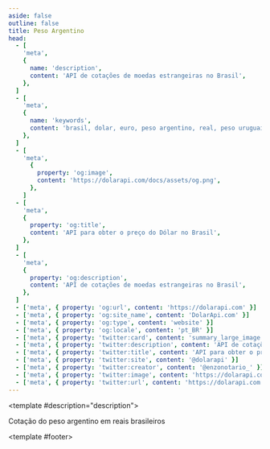 ```yaml
---
aside: false
outline: false
title: Peso Argentino
head:
  - [
    'meta',
    {
      name: 'description',
      content: 'API de cotações de moedas estrangeiras no Brasil',
    },
  ]
  - [
    'meta',
    {
      name: 'keywords',
      content: 'brasil, dolar, euro, peso argentino, real, peso uruguaio, peso chileno, dolar api, dolar api brasil',
    },
  ]
  - [
    'meta',
      {
        property: 'og:image',
        content: 'https://dolarapi.com/docs/assets/og.png',
      },
    ]
  - [
    'meta',
    {
      property: 'og:title',
      content: 'API para obter o preço do Dólar no Brasil',
    },
  ]
  - [
    'meta',
    {
      property: 'og:description',
      content: 'API de cotações de moedas estrangeiras no Brasil',
    },
  ]
  - ['meta', { property: 'og:url', content: 'https://dolarapi.com' }]
  - ['meta', { property: 'og:site_name', content: 'DolarApi.com' }]
  - ['meta', { property: 'og:type', content: 'website' }]
  - ['meta', { property: 'og:locale', content: 'pt_BR' }]
  - ['meta', { property: 'twitter:card', content: 'summary_large_image' }]
  - ['meta', { property: 'twitter:description', content: 'API de cotações de moedas estrangeiras no Brasil' }]
  - ['meta', { property: 'twitter:title', content: 'API para obter o preço do Dólar no Brasil' }]
  - ['meta', { property: 'twitter:site', content: '@dolarapi' }]
  - ['meta', { property: 'twitter:creator', content: '@enzonotario_' }]
  - ['meta', { property: 'twitter:image', content: 'https://dolarapi.com/docs/assets/og.png' }]
  - ['meta', { property: 'twitter:url', content: 'https://dolarapi.com' }]
---
```


<script setup>
import { setRegionForSidebar } from '../../.vitepress/sidebar/sidebar.utils.js'

const spec = setRegionForSidebar('br')
</script>

<OAOperation :spec="spec" operationId="get-ars-brl" :hide-branding="false">

<template #description="description">

Cotação do peso argentino em reais brasileiros

</template>

<template #footer>

<!--@include: ./parts/get-ars-brl-footer.md -->

</template>

</OAOperation>

